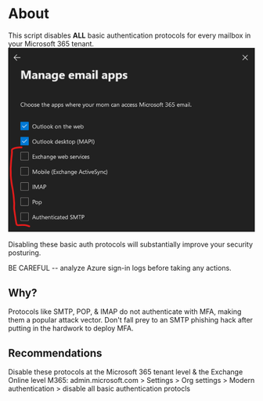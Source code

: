 # About

This script disables **ALL** basic authentication protocols for every mailbox in your Microsoft 365 tenant.
![alt text](screenshot1.png)

Disabling these basic auth protocols will substantially improve your security posturing.

BE CAREFUL -- analyze Azure sign-in logs before taking any actions.

## Why?

Protocols like SMTP, POP, & IMAP do not authenticate with MFA, making them a popular attack vector.
Don't fall prey to an SMTP phishing hack after putting in the hardwork to deploy MFA.

## Recommendations

Disable these protocols at the Microsoft 365 tenant level & the Exchange Online level
M365: admin.microsoft.com > Settings > Org settings > Modern authentication > disable all basic authentication protocls
